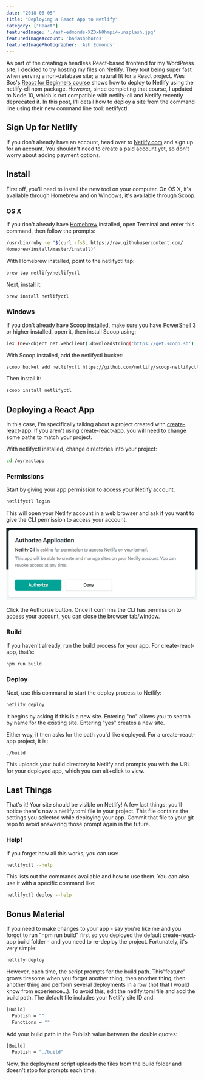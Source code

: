 ```yaml
---
date: "2018-06-05"
title: "Deploying a React App to Netlify"
category: ["React"]
featuredImage: './ash-edmonds-XZ0xN0hmpi4-unsplash.jpg'
featuredImageAccount: 'badashphotos'
featuredImagePhotographer: 'Ash Edmonds'
---
```


As part of the creating a headless React-based frontend for my WordPress site, I decided to try hosting my files on Netlify. They tout being super fast when serving a non-database site; a natural fit for a React project. Wes Bos's [React for Beginners course](https://reactforbeginners.com) shows how to deploy to Netlify using the netlify-cli npm package. However, since completing that course, I updated to Node 10, which is not compatible with netlify-cli and Netlify recently deprecated it. In this post, I'll detail how to deploy a site from the command line using their new command line tool: netlifyctl.

## Sign Up for Netlify

If you don't already have an account, head over to [Netlify.com](https://www.netlify.com) and sign up for an account. You shouldn't need to create a paid account yet, so don't worry about adding payment options.

## Install

First off, you'll need to install the new tool on your computer. On OS X, it's available through Homebrew and on Windows, it's available through Scoop.

### OS X

If you don't already have [Homebrew](https://brew.sh/) installed, open Terminal and enter this command, then follow the prompts:

```bash
/usr/bin/ruby -e "$(curl -fsSL https://raw.githubusercontent.com/
Homebrew/install/master/install)"
```

With Homebrew installed, point to the netlifyctl tap:

```bash
brew tap netlify/netlifyctl
```

Next, install it:

```bash
brew install netlifyctl
```

### Windows

If you don't already have [Scoop](https://scoop.sh/) installed, make sure you have [PowerShell 3](https://www.microsoft.com/en-us/download/details.aspx?id=34595) or higher installed, open it, then install Scoop using:

```bash
iex (new-object net.webclient).downloadstring('https://get.scoop.sh')
```

With Scoop installed, add the netlifyctl bucket:

```bash
scoop bucket add netlifyctl https://github.com/netlify/scoop-netlifyctl
```

Then install it:

```bash
scoop install netlifyctl
```

## Deploying a React App

In this case, I'm specifically talking about a project created with [create-react-app](https://github.com/facebook/create-react-app). If you aren't using create-react-app, you will need to change some paths to match your project.

With netlifyctl installed, change directories into your project:

```bash
cd /myreactapp
```

### Permissions

Start by giving your app permission to access your Netlify account.

```bash
netlifyctl login
```

This will open your Netlify account in a web browser and ask if you want to give the CLI permission to access your account.


![](./images/authorize-netlify-cli.png "Netlify grant permissions prompt")

Click the Authorize button. Once it confirms the CLI has permission to access your account, you can close the browser tab/window.

### Build

If you haven't already, run the build process for your app. For create-react-app, that's:

```bash
npm run build
```

### Deploy

Next, use this command to start the deploy process to Netlify:

```bash
netlify deploy
```

It begins by asking if this is a new site. Entering "no" allows you to search by name for the existing site. Entering "yes" creates a new site.

Either way, it then asks for the path you'd like deployed. For a create-react-app project, it is:

```bash
./build
```

This uploads your build directory to Netlify and prompts you with the URL for your deployed app, which you can alt+click to view.

## Last Things

That's it! Your site should be visible on Netlify! A few last things: you'll notice there's now a netlify.toml file in your project. This file contains the settings you selected while deploying your app. Commit that file to your git repo to avoid answering those prompt again in the future.

### Help!

If you forget how all this works, you can use:

```bash
netlifyctl --help
```

This lists out the commands available and how to use them. You can also use it with a specific command like:

```bash
netlifyctl deploy --help
```

## Bonus Material

If you need to make changes to your app - say you're like me and you forgot to run "npm run build" first so you deployed the default create-react-app build folder - and you need to re-deploy the project. Fortunately, it's very simple:

```bash
netlify deploy
```

However, each time, the script prompts for the build path. This"feature" grows tiresome when you forget another thing, then another thing, then another thing and perform several deployments in a row (not that I would know from experience...). To avoid this, edit the netlify.toml file and add the build path. The default file includes your Netlify site ID and:

```bash
[Build]
  Publish = ""
  Functions = ""
```

Add your build path in the Publish value between the double quotes:

```bash
[Build]
  Publish = "./build"
```

Now, the deployment script uploads the files from the build folder and doesn't stop for prompts each time.
